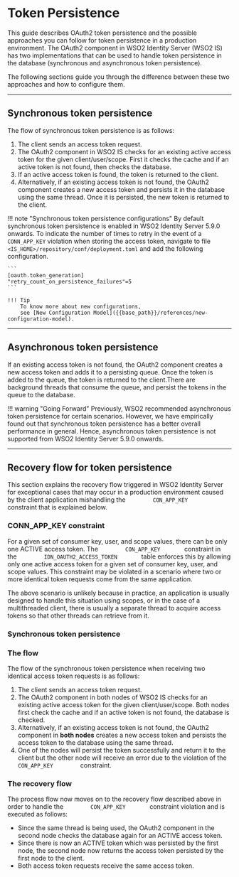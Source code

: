 # Token Persistence

This guide describes OAuth2 token persistence and the possible
approaches you can follow for token persistence in a production
environment. The OAuth2 component in WSO2 Identity Server (WSO2 IS) has
two implementations that can be used to handle token persistence in the
database (synchronous and asynchronous token persistence).

The following sections guide you through the difference between these
two approaches and how to configure them.

---

## Synchronous token persistence

<!-- ![synchronous-token-persistence]({{base_path}}/assets/img/deploy/token-persistence.png)  -->

The flow of synchronous token persistence is as follows:

1.  The client sends an access token request.
2.  The OAuth2 component in WSO2 IS checks for an existing active access
    token for the given client/user/scope. First it checks the cache and
    if an active token is not found, then checks the database.
3.  If an active access token is found, the token is returned to the
    client.
4.  Alternatively, if an existing access token is not found, the OAuth2
    component creates a new access token and persists it in the database
    using the same thread. Once it is persisted, the new token is
    returned to the client.
    
!!! note "Synchronous token persistence configurations" 
    By default synchronous token persistence is enabled in WSO2 Identity Server 5.9.0
    onwards. To indicate the number of times to retry in the event of a
    `CONN_APP_KEY` violation when storing the access token, navigate to file
    `<IS_HOME>/repository/conf/deployment.toml` and add the following
    configuration.
        
    ```
    [oauth.token_generation]
    "retry_count_on_persistence_failures"=5
    ```
    
    !!! Tip
        To know more about new configurations, 
        see [New Configuration Model]({{base_path}}/references/new-configuration-model).

---

## Asynchronous token persistence

If an existing access token is not found, the OAuth2 component creates a
new access token and adds it to a persisting queue. Once the token is
added to the queue, the token is returned to the client.There are background threads that consume the queue, and persist the tokens in the queue to the database.

!!! warning "Going Forward" 
    Previously, WSO2 recommended asynchronous
    token persistence for certain scenarios. However, we have empirically
    found out that synchronous token persistence has a better overall
    performance in general. Hence, asynchronous token persistence is not
    supported from WSO2 Identity Server 5.9.0 onwards.

---

## Recovery flow for token persistence

This section explains the recovery flow triggered in WSO2 Identity
Server for exceptional cases that may occur in a production environment
caused by the client application mishandling the
`         CON_APP_KEY        ` constraint that is explained below.

### CONN\_APP\_KEY constraint

For a given set of consumer key, user, and scope values, there can be
only one ACTIVE access token. The `         CON_APP_KEY        `
constraint in the `         IDN_OAUTH2_ACCESS_TOKEN        ` table
enforces this by allowing only one active access token for a given set
of consumer key, user, and scope values. This constraint may be violated
in a scenario where two or more identical token requests come from the
same application.   

The above scenario is unlikely because in practice, an application is
usually designed to handle this situation using scopes, or in the case
of a multithreaded client, there is usually a separate thread to acquire
access tokens so that other threads can retrieve from it.

### Synchronous token persistence

### The flow

The flow of the synchronous token persistence when receiving two
identical access token requests is as follows:

1.  The client sends an access token request.
2.  The OAuth2 component in both nodes of WSO2 IS checks for an existing
    active access token for the given client/user/scope. Both nodes
    first check the cache and if an active token is not found, the
    database is checked.
3.  Alternatively, if an existing access token is not found, the OAuth2
    component in **both nodes** creates a new access token and persists
    the access token to the database using the same thread.
4.  One of the nodes will persist the token successfully and return it
    to the client but the other node will receive an error due to the
    violation of the `          CON_APP_KEY         ` constraint.

### The recovery flow

The process flow now moves on to the recovery flow described above in
order to handle the `         CON_APP_KEY        ` constraint violation
and is executed as follows:

-   Since the same thread is being used, the OAuth2 component in the
    second node checks the database again for an ACTIVE access token.
-   Since there is now an ACTIVE token which was persisted by the first
    node, the second node now returns the access token persisted by the
    first node to the client.
-   Both access token requests receive the same access token.
